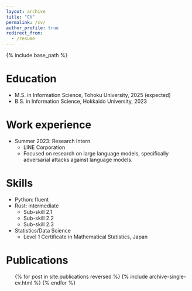 ```yaml
---
layout: archive
title: "CV"
permalink: /cv/
author_profile: true
redirect_from:
  - /resume
---
```


{% include base_path %}

Education
======
* M.S. in Information Science, Tohoku University, 2025 (expected)
* B.S. in Information Science, Hokkaido University, 2023

Work experience
======
* Summer 2023: Research Intern
  * LINE Corporation
  * Focused on research on large language models, specifically adversarial attacks against language models.

  
Skills
======
* Python: fluent
* Rust: intermediate
  * Sub-skill 2.1
  * Sub-skill 2.2
  * Sub-skill 2.3
* Statistics/Data Science
  * Level 1 Certificate in Mathematical Statistics, Japan

Publications
======
  <ul>{% for post in site.publications reversed %}
    {% include archive-single-cv.html %}
  {% endfor %}</ul>
  
<!-- Talks
======
  <ul>{% for post in site.talks reversed %}
    {% include archive-single-talk-cv.html  %}
  {% endfor %}</ul>
  
Teaching
======
  <ul>{% for post in site.teaching reversed %}
    {% include archive-single-cv.html %}
  {% endfor %}</ul>
   -->
<!-- Service and leadership
======
* Currently signed in to 43 different slack teams -->
